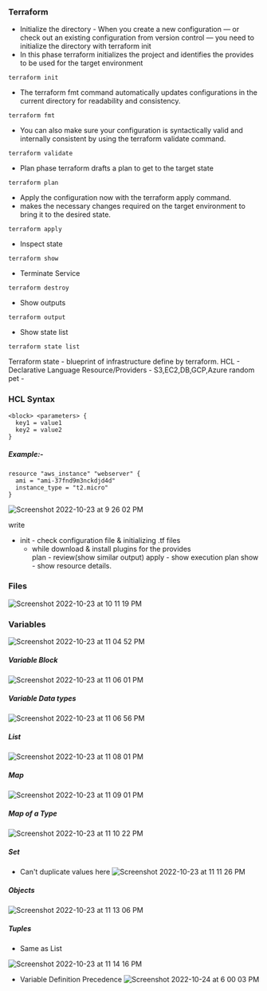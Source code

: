 ### Terraform

- Initialize the directory - When you create a new configuration — or check out an existing configuration from version control — you need to initialize the directory with terraform init
- In this phase terraform initializes the project and identifies the provides to be used for the target environment
```
terraform init
```
- The terraform fmt command automatically updates configurations in the current directory for readability and consistency.
```
terraform fmt
```
- You can also make sure your configuration is syntactically valid and internally consistent by using the terraform validate command.
```
terraform validate
```
- Plan phase terraform drafts a plan to get to the target state
```
terraform plan
```
- Apply the configuration now with the terraform apply command. 
- makes the necessary changes required on the target environment to bring it to the desired state.
```
terraform apply
```
- Inspect state
```
terraform show
```
- Terminate Service
```
terraform destroy
```
- Show outputs
```
terraform output
```
- Show state list
```
terraform state list
```

Terraform state - blueprint of infrastructure define by terraform.
HCL - Declarative Language
Resource/Providers - S3,EC2,DB,GCP,Azure
random pet - 

### HCL Syntax
```
<block> <parameters> {
  key1 = value1
  key2 = value2
}
```
##### Example:-
```
resource "aws_instance" "webserver" {
  ami = "ami-37fnd9m3nckdjd4d"
  instance_type = "t2.micro"
}
```
![Screenshot 2022-10-23 at 9 26 02 PM](https://user-images.githubusercontent.com/56903228/197402381-2f49386d-2847-4abe-8c6e-71e19526dbf3.png)



write 
- init - check configuration file & initializing .tf files
  - while download & install plugins for the provides   
plan - review(show similar output)
apply - show execution plan
show - show resource details.

### Files
![Screenshot 2022-10-23 at 10 11 19 PM](https://user-images.githubusercontent.com/56903228/197404477-0176db09-5982-438d-a156-287155c3ae0e.png)

### Variables
![Screenshot 2022-10-23 at 11 04 52 PM](https://user-images.githubusercontent.com/56903228/197406894-544ce8dc-7512-45c3-9f54-99c76ab82d76.png)

##### Variable Block
![Screenshot 2022-10-23 at 11 06 01 PM](https://user-images.githubusercontent.com/56903228/197406946-74273a8e-e16c-42ba-b82c-c2a30b0366cb.png)

##### Variable Data types
![Screenshot 2022-10-23 at 11 06 56 PM](https://user-images.githubusercontent.com/56903228/197406988-a62b40c6-ce82-4f53-aee6-6224d1855b93.png)

##### List
![Screenshot 2022-10-23 at 11 08 01 PM](https://user-images.githubusercontent.com/56903228/197407034-7f43a692-627b-44ec-aca4-c47cbf3df28e.png)

##### Map
![Screenshot 2022-10-23 at 11 09 01 PM](https://user-images.githubusercontent.com/56903228/197407082-ec5683a7-3b55-403e-8ca9-3d1c69645eb7.png)

##### Map of a Type
![Screenshot 2022-10-23 at 11 10 22 PM](https://user-images.githubusercontent.com/56903228/197407144-b1b0ba60-9cf3-45b5-9daf-75e370c86693.png)

##### Set
- Can't duplicate values here
![Screenshot 2022-10-23 at 11 11 26 PM](https://user-images.githubusercontent.com/56903228/197407189-a63384ce-9b96-437d-9f82-58c02e9471a5.png)

##### Objects
![Screenshot 2022-10-23 at 11 13 06 PM](https://user-images.githubusercontent.com/56903228/197407246-4de29653-db46-4059-ba2b-c301b3add20c.png)

##### Tuples
- Same as List

![Screenshot 2022-10-23 at 11 14 16 PM](https://user-images.githubusercontent.com/56903228/197407303-afbd71dd-5b14-4bf6-84a9-a86cd2314521.png)

- Variable Definition Precedence
![Screenshot 2022-10-24 at 6 00 03 PM](https://user-images.githubusercontent.com/56903228/197525777-ec9f73e4-5574-4515-8416-a8439d666aa9.png)





























